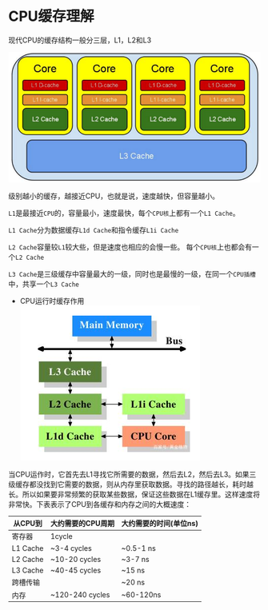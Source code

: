 # CPU缓存理解

现代CPU的缓存结构一般分三层，L1，L2和L3

![](./img/cpu.cache.png)

级别越小的缓存，越接近CPU，也就是说，速度越快，但容量越小。

`L1`是最接近`CPU`的，容量最小，速度最快，每个`CPU核`上都有一个`L1 Cache`。

`L1 Cache`分为数据缓存`L1d Cache`和指令缓存`L1i Cache`

`L2 Cache`容量较`L1`较大些，但是速度也相应的会慢一些。 每个`CPU核`上也都会有一个`L2 Cache`

`L3 Cache`是三级缓存中容量最大的一级，同时也是最慢的一级，在同一个`CPU插槽`中，共享一个`L3 Cache`

- CPU运行时缓存作用
![](./img/cpu.cache1.png)

当CPU运作时，它首先去L1寻找它所需要的数据，然后去L2，然后去L3。如果三级缓存都没找到它需要的数据，则从内存里获取数据。寻找的路径越长，耗时越长。所以如果要非常频繁的获取某些数据，保证这些数据在L1缓存里。这样速度将非常快。下表表示了CPU到各缓存和内存之间的大概速度：


|从CPU到|大约需要的CPU周期|大约需要的时间(单位ns)|
|--|--|--|
|寄存器|1cycle||
|L1 Cache|~3-4 cycles|~0.5-1 ns|
|L2 Cache|~10-20 cycles|~3-7 ns|
|L3 Cache|~40-45 cycles|~15 ns|
|跨槽传输||~20 ns|
|内存|~120-240 cycles| ~60-120ns|
